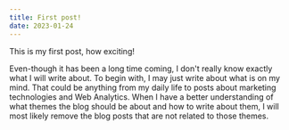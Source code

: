 ```yaml
---
title: First post!
date: 2023-01-24
---
```


This is my first post, how exciting!

Even-though it has been a long time coming, I don't really know exactly what I will write about. To begin with, I may just write about what is on my mind. That could be anything from my daily life to posts about marketing technologies and Web Analytics. When I have a better understanding of what themes the blog should be about and how to write about them, I will most likely remove the blog posts that are not related to those themes.